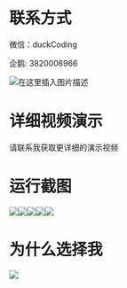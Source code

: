 # 联系方式

微信：duckCoding

企鹅: 3820006966

![在这里插入图片描述](http://upload.cxycsx.vip/91ab4bcb4f2c4c6db86365bb6d6e9c62.jpeg)

# 详细视频演示

请联系我获取更详细的演示视频

# 运行截图

![](http://www.bysj52.com/uploadfile/ueditor/image/202306/%E6%AF%95%E8%AE%BEssm276%E5%A4%A7%E5%AD%A6%E5%AD%A6%E7%94%9F%E6%88%90%E9%95%BF%E7%B3%BB+vue%E6%AF%95%E4%B8%9A%E8%AE%BE%E8%AE%A1/1.png)![](http://www.bysj52.com/uploadfile/ueditor/image/202306/%E6%AF%95%E8%AE%BEssm276%E5%A4%A7%E5%AD%A6%E5%AD%A6%E7%94%9F%E6%88%90%E9%95%BF%E7%B3%BB+vue%E6%AF%95%E4%B8%9A%E8%AE%BE%E8%AE%A1/4.png)![](http://www.bysj52.com/uploadfile/ueditor/image/202306/%E6%AF%95%E8%AE%BEssm276%E5%A4%A7%E5%AD%A6%E5%AD%A6%E7%94%9F%E6%88%90%E9%95%BF%E7%B3%BB+vue%E6%AF%95%E4%B8%9A%E8%AE%BE%E8%AE%A1/3.png)![](http://www.bysj52.com/uploadfile/ueditor/image/202306/%E6%AF%95%E8%AE%BEssm276%E5%A4%A7%E5%AD%A6%E5%AD%A6%E7%94%9F%E6%88%90%E9%95%BF%E7%B3%BB+vue%E6%AF%95%E4%B8%9A%E8%AE%BE%E8%AE%A1/5.png)![](http://www.bysj52.com/uploadfile/ueditor/image/202306/%E6%AF%95%E8%AE%BEssm276%E5%A4%A7%E5%AD%A6%E5%AD%A6%E7%94%9F%E6%88%90%E9%95%BF%E7%B3%BB+vue%E6%AF%95%E4%B8%9A%E8%AE%BE%E8%AE%A1/2.png)

# 为什么选择我

![](http://upload.cxycsx.vip/%E7%A8%8B%E5%BA%8F%E8%AE%BE%E8%AE%A1.png)

